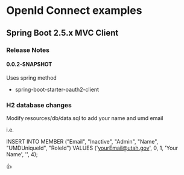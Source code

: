 # OpenId Connect examples

## Spring Boot 2.5.x MVC Client

### Release Notes

#### 0.0.2-SNAPSHOT

Uses spring method
- spring-boot-starter-oauth2-client

### H2 database changes

Modify resources/db/data.sql to add your name and umd email

i.e.

INSERT INTO MEMBER ("Email", "Inactive", "Admin", "Name", "UMDUniqueId", "RoleId") VALUES ('yourEmail@utah.gov', 0, 1, 'Your Name', '', 4);

:thumbsup:
